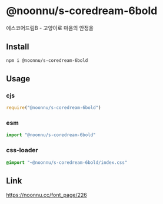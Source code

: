 # @noonnu/s-coredream-6bold
에스코어드림B - 고양이로 마음의 안정을

## Install
```sh
npm i @noonnu/s-coredream-6bold
```
## Usage
### cjs
```js
require("@noonnu/s-coredream-6bold")
```
### esm
```js
import "@noonnu/s-coredream-6bold"
```
### css-loader
```css
@import "~@noonnu/s-coredream-6bold/index.css"
```

## Link
https://noonnu.cc/font_page/226